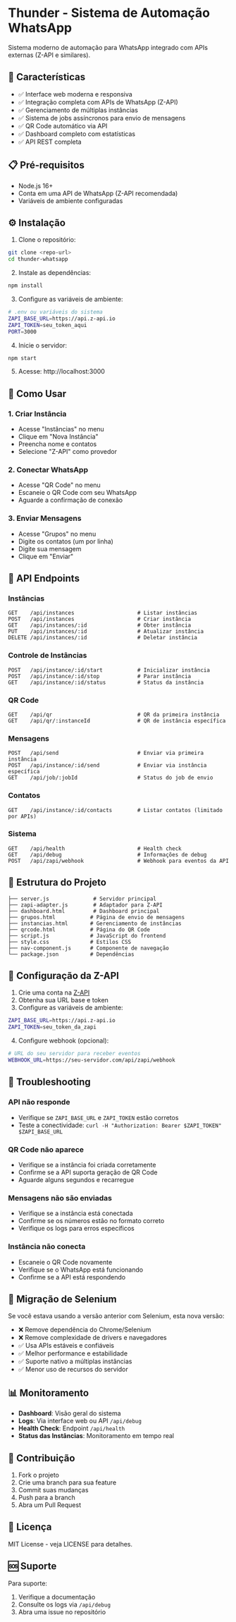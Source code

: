 # Thunder - Sistema de Automação WhatsApp

Sistema moderno de automação para WhatsApp integrado com APIs externas (Z-API e similares).

## 🚀 Características

- ✅ Interface web moderna e responsiva
- ✅ Integração completa com APIs de WhatsApp (Z-API)
- ✅ Gerenciamento de múltiplas instâncias
- ✅ Sistema de jobs assíncronos para envio de mensagens
- ✅ QR Code automático via API
- ✅ Dashboard completo com estatísticas
- ✅ API REST completa

## 📋 Pré-requisitos

- Node.js 16+
- Conta em uma API de WhatsApp (Z-API recomendada)
- Variáveis de ambiente configuradas

## ⚙️ Instalação

1. Clone o repositório:
```bash
git clone <repo-url>
cd thunder-whatsapp
```

2. Instale as dependências:
```bash
npm install
```

3. Configure as variáveis de ambiente:
```bash
# .env ou variáveis do sistema
ZAPI_BASE_URL=https://api.z-api.io
ZAPI_TOKEN=seu_token_aqui
PORT=3000
```

4. Inicie o servidor:
```bash
npm start
```

5. Acesse: http://localhost:3000

## 🎯 Como Usar

### 1. Criar Instância
- Acesse "Instâncias" no menu
- Clique em "Nova Instância"
- Preencha nome e contatos
- Selecione "Z-API" como provedor

### 2. Conectar WhatsApp
- Acesse "QR Code" no menu
- Escaneie o QR Code com seu WhatsApp
- Aguarde a confirmação de conexão

### 3. Enviar Mensagens
- Acesse "Grupos" no menu
- Digite os contatos (um por linha)
- Digite sua mensagem
- Clique em "Enviar"

## 🔌 API Endpoints

### Instâncias
```
GET    /api/instances                    # Listar instâncias
POST   /api/instances                    # Criar instância
GET    /api/instances/:id                # Obter instância
PUT    /api/instances/:id                # Atualizar instância
DELETE /api/instances/:id                # Deletar instância
```

### Controle de Instâncias
```
POST   /api/instance/:id/start           # Inicializar instância
POST   /api/instance/:id/stop            # Parar instância
GET    /api/instance/:id/status          # Status da instância
```

### QR Code
```
GET    /api/qr                           # QR da primeira instância
GET    /api/qr/:instanceId               # QR de instância específica
```

### Mensagens
```
POST   /api/send                         # Enviar via primeira instância
POST   /api/instance/:id/send            # Enviar via instância específica
GET    /api/job/:jobId                   # Status do job de envio
```

### Contatos
```
GET    /api/instance/:id/contacts        # Listar contatos (limitado por APIs)
```

### Sistema
```
GET    /api/health                       # Health check
GET    /api/debug                        # Informações de debug
POST   /api/zapi/webhook                 # Webhook para eventos da API
```

## 📁 Estrutura do Projeto

```
├── server.js              # Servidor principal
├── zapi-adapter.js        # Adaptador para Z-API
├── dashboard.html         # Dashboard principal
├── grupos.html           # Página de envio de mensagens
├── instancias.html       # Gerenciamento de instâncias
├── qrcode.html           # Página do QR Code
├── script.js             # JavaScript do frontend
├── style.css             # Estilos CSS
├── nav-component.js      # Componente de navegação
└── package.json          # Dependências
```

## 🔧 Configuração da Z-API

1. Crie uma conta na [Z-API](https://z-api.io)
2. Obtenha sua URL base e token
3. Configure as variáveis de ambiente:

```bash
ZAPI_BASE_URL=https://api.z-api.io
ZAPI_TOKEN=seu_token_da_zapi
```

4. Configure webhook (opcional):
```bash
# URL do seu servidor para receber eventos
WEBHOOK_URL=https://seu-servidor.com/api/zapi/webhook
```

## 🚨 Troubleshooting

### API não responde
- Verifique se `ZAPI_BASE_URL` e `ZAPI_TOKEN` estão corretos
- Teste a conectividade: `curl -H "Authorization: Bearer $ZAPI_TOKEN" $ZAPI_BASE_URL`

### QR Code não aparece
- Verifique se a instância foi criada corretamente
- Confirme se a API suporta geração de QR Code
- Aguarde alguns segundos e recarregue

### Mensagens não são enviadas
- Verifique se a instância está conectada
- Confirme se os números estão no formato correto
- Verifique os logs para erros específicos

### Instância não conecta
- Escaneie o QR Code novamente
- Verifique se o WhatsApp está funcionando
- Confirme se a API está respondendo

## 🔄 Migração de Selenium

Se você estava usando a versão anterior com Selenium, esta nova versão:

- ❌ Remove dependência do Chrome/Selenium
- ❌ Remove complexidade de drivers e navegadores
- ✅ Usa APIs estáveis e confiáveis
- ✅ Melhor performance e estabilidade
- ✅ Suporte nativo a múltiplas instâncias
- ✅ Menor uso de recursos do servidor

## 📊 Monitoramento

- **Dashboard**: Visão geral do sistema
- **Logs**: Via interface web ou API `/api/debug`
- **Health Check**: Endpoint `/api/health`
- **Status das Instâncias**: Monitoramento em tempo real

## 🤝 Contribuição

1. Fork o projeto
2. Crie uma branch para sua feature
3. Commit suas mudanças
4. Push para a branch
5. Abra um Pull Request

## 📄 Licença

MIT License - veja LICENSE para detalhes.

## 🆘 Suporte

Para suporte:
1. Verifique a documentação
2. Consulte os logs via `/api/debug`
3. Abra uma issue no repositório